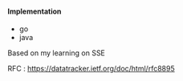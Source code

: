 #### Implementation 
- go
- java

Based on my learning on SSE

RFC : https://datatracker.ietf.org/doc/html/rfc8895